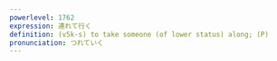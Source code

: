 ```yaml
---
powerlevel: 1762
expression: 連れて行く
definition: (v5k-s) to take someone (of lower status) along; (P)
pronunciation: つれていく
---
```

